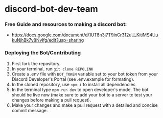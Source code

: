 # discord-bot-dev-team

### Free Guide and resources to making a discord bot:

- https://docs.google.com/document/d/1UT8n3j7T9lnCr312uU_KitiMS4UukuNjhBk7v8NvIfg/edit?usp=sharing

### Deploying the Bot/Contributing 
1. First fork the repository. 
2. In your terminal, run `git clone REPOLINK`
3. Create a .env file with `BOT_TOKEN` variable set to your bot token from your Discord Developer's Portal (see .env.example for formating).
4. In the cloned repository, use `npm i` to install all dependencies.
5. In the terminal type `npm run dev` to open developer's mode. The bot should be live now (make sure to add your bot to a server to test your changes before making a pull request).
6. Make your changes and make a pull request with a detailed and concise commit message.


